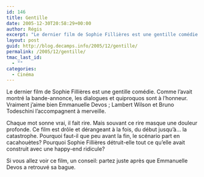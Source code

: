 ```yaml
---
id: 146
title: Gentille
date: 2005-12-30T20:58:29+00:00
author: Régis
excerpt: "Le dernier film de Sophie Fillières est une gentille comédie. Comme l'avait montré la bande-annonce, les dialogues et quiproquos sont à l'honneur. "
layout: post
guid: http://blog.decamps.info/2005/12/gentille/
permalink: /2005/12/gentille/
tmac_last_id:
  - ""
categories:
  - Cinéma
---
```

Le dernier film de Sophie Fillières est une gentille comédie. Comme l&rsquo;avait montré la bande-annonce, les dialogues et quiproquos sont à l&rsquo;honneur. Vraiment j&rsquo;aime bien Emmanuelle Devos ; Lambert Wilson et Bruno Todeschini l&rsquo;accompagnent à merveille.

Chaque mot sonne vrai, il fait rire. Mais souvant ce rire masque une douleur profonde. Ce film est drôle et dérangeant à la fois, du début jusqu&rsquo;à&#8230; la catastrophe. Pourquoi faut-il que peu avant la fin, le scénario part en cacahouètes? Pourquoi Sophie Fillières détruit-elle tout ce qu&rsquo;elle avait construit avec une happy-end ridicule?

Si vous allez voir ce film, un conseil: partez juste après que Emmanuelle Devos a retrouvé sa bague.